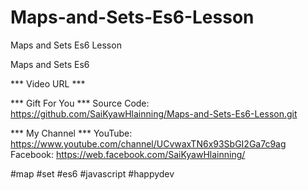 # Maps-and-Sets-Es6-Lesson
Maps and Sets Es6 Lesson

Maps and Sets Es6

*** Video URL ***


*** Gift For You ***
Source Code: https://github.com/SaiKyawHlainning/Maps-and-Sets-Es6-Lesson.git

*** My Channel ***
YouTube: https://www.youtube.com/channel/UCvwaxTN6x93SbGI2Ga7c9ag
Facebook: https://web.facebook.com/SaiKyawHlainning/

#map
#set
#es6
#javascript
#happydev
